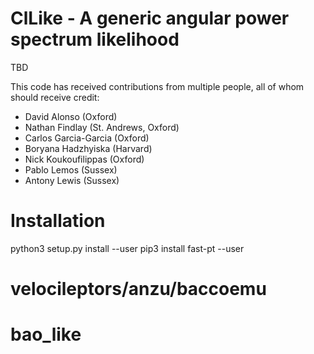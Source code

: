 # ClLike - A generic angular power spectrum likelihood

TBD

This code has received contributions from multiple people, all of whom should receive credit:
- David Alonso (Oxford)
- Nathan Findlay (St. Andrews, Oxford)
- Carlos Garcia-Garcia (Oxford)
- Boryana Hadzhyiska (Harvard)
- Nick Koukoufilippas (Oxford)
- Pablo Lemos (Sussex)
- Antony Lewis (Sussex)

# Installation

python3 setup.py install --user
pip3 install fast-pt --user
# velocileptors/anzu/baccoemu
# bao_like